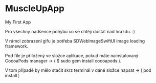 # MuscleUpApp
My First App

Pro všechny nadšence pohybu co se chtějí dostat nad hrazdu. :)

V rámci zobrazení gifu je potřeba SDWebImageSwiftUI image loading framework.

Pod file je přiložený ve složce aplikace, pokud máte nainstalovaný CocoaPods manager -> ( $ sudo gem install cocoapods ).

V tom případě by mělo stačit skrz terminál v dáné složce napsat -> ( pod install )
